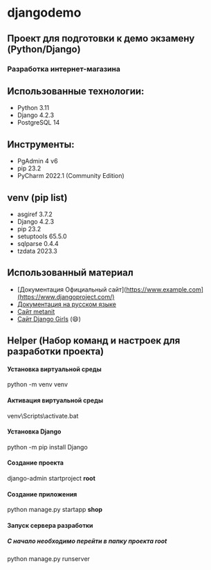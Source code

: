 # djangodemo
## Проект для подготовки к демо экзамену (Python/Django)

### Разработка интернет-магазина

## Использованные технологии:
- Python 3.11
- Django 4.2.3
- PostgreSQL 14

## Инструменты:
- PgAdmin 4 v6
- pip 23.2
- PyCharm 2022.1 (Community Edition)

## venv (pip list)  
- asgiref    3.7.2  
- Django     4.2.3  
- pip        23.2
- setuptools 65.5.0
- sqlparse   0.4.4
- tzdata     2023.3

## Использованный материал
- [Документация Официальный сайт](https://www.example.com](https://www.djangoproject.com/)
- [Документация на русском языке](https://django.fun/ru/)
- [Сайт metanit](https://metanit.com/python/django/1.1.php)
- [Сайт Django Girls](https://tutorial.djangogirls.org/ru/) (:smile:)

## Helper (Набор команд и настроек для разработки проекта)

#### Установка виртуальной среды
python -m venv venv

#### Активация виртуальной среды
venv\Scripts\activate.bat

#### Установка Django
python -m pip install Django

#### Создание проекта
django-admin startproject __root__

#### Создание приложения
python manage.py startapp __shop__

#### Запуск сервера разработки
##### С начало необходимо перейти в папку проекта __root__
python manage.py runserver
